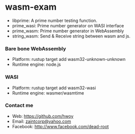 
# wasm-exam
- libprime: A prime number testing function.
- prime_wasi: Prime number generator on WASI interface
- prime_wasm: Prime number generator in WebAssembly
- string_wasm: Send & Receive string between wasm and js.

### Bare bone WebAssembly
- Platform: rustup target add wasm32-unknown-unknown
- Runtime engine: node.js

### WASI
- Platform: rustup target add wasm32-wasi
- Runtime engine: wasmer/wasmtime

### Contact me
- Web: https://github.com/hwoy 
- Email: zaintcorp@yahoo.com 
- Facebook: http://www.facebook.com/dead-root
